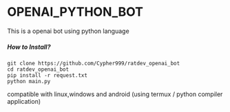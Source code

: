 # OPENAI_PYTHON_BOT

This is a openai bot using python language

##### How to Install?
```
git clone https://github.com/Cypher999/ratdev_openai_bot
cd ratdev_openai_bot
pip install -r request.txt
python main.py
```

compatible with linux,windows and android (using termux / python compiler application)
